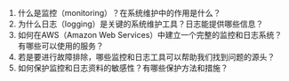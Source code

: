 

1. 什么是监控（monitoring）？在系统维护中的作用是什么？
2. 为什么日志（logging）是关键的系统维护工具？日志能提供哪些信息？
3. 如何在AWS（Amazon Web Services）中建立一个完整的监控和日志系统？有哪些可以使用的服务？
4. 若是要进行故障排除，哪些监控和日志工具可以帮助我们找到问题的源头？
5. 如何保护监控和日志资料的敏感性？有哪些保护方法和措施？